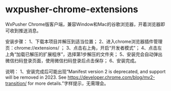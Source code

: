 # wxpusher-chrome-extensions
WxPusher Chrome版客户端，兼容Window和Mac的谷歌浏览器，开着浏览器即可收到推送消息。

安装步骤：
1、下载本项目并解压到适当位置；
2、进入chrome浏览器插件管理页：chrome://extensions/ ；
3、点击右上角，开启“开发者模式”；
4、点击左上角“加载已解压的扩展程序”，选择第1步解压的文件夹；
5、安装完会自动弹出微信扫码登录页面，使用微信扫码登录后点击保存；
6、安装完成。

说明：
1、安装完成后可能出现“Manifest version 2 is deprecated, and support will be removed in 2023. See https://developer.chrome.com/blog/mv2-transition/ for more details.”字样提示，无需理会。
